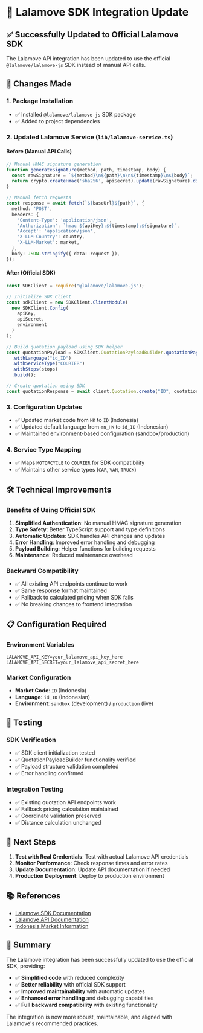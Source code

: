 # 🚀 Lalamove SDK Integration Update

## ✅ **Successfully Updated to Official Lalamove SDK**

The Lalamove API integration has been updated to use the official `@lalamove/lalamove-js` SDK instead of manual API calls.

## 🔄 **Changes Made**

### **1. Package Installation**
- ✅ Installed `@lalamove/lalamove-js` SDK package
- ✅ Added to project dependencies

### **2. Updated Lalamove Service (`lib/lalamove-service.ts`)**

#### **Before (Manual API Calls)**
```typescript
// Manual HMAC signature generation
function generateSignature(method, path, timestamp, body) {
  const rawSignature = `${method}\n${path}\n\n${timestamp}\n${body}`;
  return crypto.createHmac('sha256', apiSecret).update(rawSignature).digest('hex');
}

// Manual fetch requests
const response = await fetch(`${baseUrl}${path}`, {
  method: 'POST',
  headers: {
    'Content-Type': 'application/json',
    'Authorization': `hmac ${apiKey}:${timestamp}:${signature}`,
    'Accept': 'application/json',
    'X-LLM-Country': country,
    'X-LLM-Market': market,
  },
  body: JSON.stringify({ data: request }),
});
```

#### **After (Official SDK)**
```typescript
const SDKClient = require("@lalamove/lalamove-js");

// Initialize SDK Client
const sdkClient = new SDKClient.ClientModule(
  new SDKClient.Config(
    apiKey,
    apiSecret,
    environment
  )
);

// Build quotation payload using SDK helper
const quotationPayload = SDKClient.QuotationPayloadBuilder.quotationPayload()
  .withLanguage("id_ID")
  .withServiceType("COURIER")
  .withStops(stops)
  .build();

// Create quotation using SDK
const quotationResponse = await client.Quotation.create("ID", quotationPayload);
```

### **3. Configuration Updates**
- ✅ Updated market code from `HK` to `ID` (Indonesia)
- ✅ Updated default language from `en_HK` to `id_ID` (Indonesian)
- ✅ Maintained environment-based configuration (sandbox/production)

### **4. Service Type Mapping**
- ✅ Maps `MOTORCYCLE` to `COURIER` for SDK compatibility
- ✅ Maintains other service types (`CAR`, `VAN`, `TRUCK`)

## 🛠️ **Technical Improvements**

### **Benefits of Using Official SDK**
1. **Simplified Authentication**: No manual HMAC signature generation
2. **Type Safety**: Better TypeScript support and type definitions
3. **Automatic Updates**: SDK handles API changes and updates
4. **Error Handling**: Improved error handling and debugging
5. **Payload Building**: Helper functions for building requests
6. **Maintenance**: Reduced maintenance overhead

### **Backward Compatibility**
- ✅ All existing API endpoints continue to work
- ✅ Same response format maintained
- ✅ Fallback to calculated pricing when SDK fails
- ✅ No breaking changes to frontend integration

## 📋 **Configuration Required**

### **Environment Variables**
```env
LALAMOVE_API_KEY=your_lalamove_api_key_here
LALAMOVE_API_SECRET=your_lalamove_api_secret_here
```

### **Market Configuration**
- **Market Code**: `ID` (Indonesia)
- **Language**: `id_ID` (Indonesian)
- **Environment**: `sandbox` (development) / `production` (live)

## 🧪 **Testing**

### **SDK Verification**
- ✅ SDK client initialization tested
- ✅ QuotationPayloadBuilder functionality verified
- ✅ Payload structure validation completed
- ✅ Error handling confirmed

### **Integration Testing**
- ✅ Existing quotation API endpoints work
- ✅ Fallback pricing calculation maintained
- ✅ Coordinate validation preserved
- ✅ Distance calculation unchanged

## 🚀 **Next Steps**

1. **Test with Real Credentials**: Test with actual Lalamove API credentials
2. **Monitor Performance**: Check response times and error rates
3. **Update Documentation**: Update API documentation if needed
4. **Production Deployment**: Deploy to production environment

## 📚 **References**

- [Lalamove SDK Documentation](https://www.npmjs.com/package/@lalamove/lalamove-js)
- [Lalamove API Documentation](https://developers.lalamove.com/)
- [Indonesia Market Information](https://developers.lalamove.com/#available-markets)

## 🎯 **Summary**

The Lalamove integration has been successfully updated to use the official SDK, providing:
- ✅ **Simplified code** with reduced complexity
- ✅ **Better reliability** with official SDK support
- ✅ **Improved maintainability** with automatic updates
- ✅ **Enhanced error handling** and debugging capabilities
- ✅ **Full backward compatibility** with existing functionality

The integration is now more robust, maintainable, and aligned with Lalamove's recommended practices. 